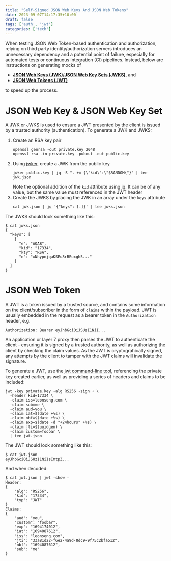 ```yaml
---
title: "Self-Signed JSON Web Keys And JSON Web Tokens"
date: 2023-09-07T14:17:35+10:00
draft: false
tags: ['auth', 'jwt']
categories: ['tech']
---
```


When testing JSON Web Token-based authentication and authorization, relying on third party identity/authorization servers introduces an unnecessary dependency and a potential point of failure, especially for automated tests or continuous integration (CI) pipelines. Instead, below are instructions on generating mocks of
- [**JSON Web Keys (JWK)**/**JSON Web Key Sets (JWKS)**](#json-web-key--key-set), and
- [**JSON Web Tokens (JWT)**](#json-web-token)

to speed up the process.

# JSON Web Key & JSON Web Key Set

A JWK or JWKS is used to ensure a JWT presented by the client is issued by a trusted authority (authentication). To generate a JWK and JWKS:

1. Create an RSA key pair
    ```
    openssl genrsa -out private.key 2048
    openssl rsa -in private.key -pubout -out public.key
    ```
1. Using [jwker](https://github.com/jphastings/jwker/releases), create a JWK from the public key
    ```
    jwker public.key | jq -S ". += {\"kid\":\"$RANDOM\"}" | tee jwk.json
    ```
    Note the optional addition of the `kid` attribute using [jq](https://jqlang.github.io/jq/). It can be of any value, but the same value must referenced in the JWT header
1. Create the JWKS by placing the JWK in an array under the `keys` attribute
    ```
    cat jwk.json | jq '{"keys": [.]}' | tee jwks.json
    ```

The JWKS should look something like this:
```
$ cat jwks.json
{
  "keys": [
    {
      "e": "AQAB",
      "kid": "17334",
      "kty": "RSA",
      "n": "xNhypnjqaKSEu8rBEuxghS..."
    }
  ]
}
```

# JSON Web Token

A JWT is a token issued by a trusted source, and contains some information on the client/subscriber in the form of `claims` within the payload. JWT is usually embedded in the request as a bearer token in the `Authorization` header, e.g.
```
Authorization: Bearer eyJhbGciOiJSUzI1NiI...
```
An application or layer 7 proxy then parses the JWT to authenticate the client - ensuring it is signed by a trusted authority, as well as authorizing the client by checking the claim values. As the JWT is cryptograhically signed, any attempts by the client to tamper with the JWT claims will invalidate the signature.

To generate a JWT, use the [jwt command-line tool](https://pkg.go.dev/github.com/golang-jwt/jwt/cmd/jwt), referencing the private key created earlier, as well as providing a series of headers and claims to be included:
```
jwt -key private.key -alg RS256 -sign + \
  -header kid=17334 \
  -claim iss=leonseng.com \
  -claim sub=me \
  -claim aud=you \
  -claim iat=$(date +%s) \
  -claim nbf=$(date +%s) \
  -claim exp=$(date -d "+24hours" +%s) \
  -claim jti=$(uuidgen) \
  -claim custom=foobar \
  | tee jwt.json
```

The JWT should look something like this:
```
$ cat jwt.json
eyJhbGciOiJSUzI1NiIsImtpZ...
```

And when decoded:
```
$ cat jwt.json | jwt -show -
Header:
{
    "alg": "RS256",
    "kid": "17334",
    "typ": "JWT"
}
Claims:
{
    "aud": "you",
    "custom": "foobar",
    "exp": "1694174012",
    "iat": "1694087612",
    "iss": "leonseng.com",
    "jti": "33a81d22-f6e2-4a9d-8dc9-9f75c2bfa512",
    "nbf": "1694087612",
    "sub": "me"
}
```
